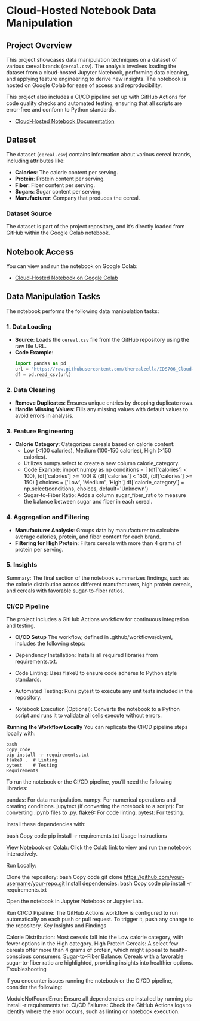 # Cloud-Hosted Notebook Data Manipulation

## Project Overview
This project showcases data manipulation techniques on a dataset of various cereal brands (`cereal.csv`). The analysis involves loading the dataset from a cloud-hosted Jupyter Notebook, performing data cleaning, and applying feature engineering to derive new insights. The notebook is hosted on Google Colab for ease of access and reproducibility.

This project also includes a CI/CD pipeline set up with GitHub Actions for code quality checks and automated testing, ensuring that all scripts are error-free and conform to Python standards.

- [Cloud-Hosted Notebook Documentation](https://github.com/therealzella/IDS706_Cloud-Hosted_Notebook_Data_Manipulation/blob/main/Documentation_For_Notebook.pdf)

## Dataset
The dataset (`cereal.csv`) contains information about various cereal brands, including attributes like:
- **Calories**: The calorie content per serving.
- **Protein**: Protein content per serving.
- **Fiber**: Fiber content per serving.
- **Sugars**: Sugar content per serving.
- **Manufacturer**: Company that produces the cereal.

### Dataset Source
The dataset is part of the project repository, and it’s directly loaded from GitHub within the Google Colab notebook.

## Notebook Access
You can view and run the notebook on Google Colab:
- [Cloud-Hosted Notebook on Google Colab](https://colab.research.google.com/drive/1ra8Ig0mdAQJ2HZeTVXzqt7cW9nlSYSnN?usp=sharing)

## Data Manipulation Tasks
The notebook performs the following data manipulation tasks:

### 1. Data Loading
- **Source**: Loads the `cereal.csv` file from the GitHub repository using the raw file URL.
- **Code Example**:
  ```python
  import pandas as pd
  url = 'https://raw.githubusercontent.com/therealzella/IDS706_Cloud-Hosted_Notebook_Data_Manipulation/main/cereal.csv'
  df = pd.read_csv(url)

### 2. Data Cleaning
- **Remove Duplicates**: Ensures unique entries by dropping duplicate rows.
- **Handle Missing Values**: Fills any missing values with default values to avoid errors in analysis.

### 3. Feature Engineering
- **Calorie Category**: Categorizes cereals based on calorie content:
  - Low (<100 calories), Medium (100-150 calories), High (>150 calories).
  - Utilizes numpy.select to create a new column calorie_category.
  - Code Example:
    import numpy as np
    conditions = [
        (df['calories'] < 100),
        (df['calories'] >= 100) & (df['calories'] < 150),
        (df['calories'] >= 150)
    ]
    choices = ['Low', 'Medium', 'High']
    df['calorie_category'] = np.select(conditions, choices, default='Unknown')
  - Sugar-to-Fiber Ratio: Adds a column sugar_fiber_ratio to measure the balance between sugar and fiber in each cereal.

### 4. Aggregation and Filtering
- **Manufacturer Analysis**: Groups data by manufacturer to calculate average calories, protein, and fiber content for each brand.
- **Filtering for High Protein**: Filters cereals with more than 4 grams of protein per serving.

### 5. Insights
Summary: The final section of the notebook summarizes findings, such as the calorie distribution across different manufacturers, high protein cereals, and cereals with favorable sugar-to-fiber ratios.

### CI/CD Pipeline

The project includes a GitHub Actions workflow for continuous integration and testing.

- **CI/CD Setup**
The workflow, defined in .github/workflows/ci.yml, includes the following steps:

- Dependency Installation: Installs all required libraries from requirements.txt.
- Code Linting: Uses flake8 to ensure code adheres to Python style standards.
- Automated Testing: Runs pytest to execute any unit tests included in the repository.
- Notebook Execution (Optional): Converts the notebook to a Python script and runs it to validate all cells execute without errors.

**Running the Workflow Locally**
You can replicate the CI/CD pipeline steps locally with:

```
bash
Copy code
pip install -r requirements.txt
flake8 .  # Linting
pytest    # Testing
Requirements
```

To run the notebook or the CI/CD pipeline, you’ll need the following libraries:

pandas: For data manipulation.
numpy: For numerical operations and creating conditions.
jupytext (if converting the notebook to a script): For converting .ipynb files to .py.
flake8: For code linting.
pytest: For testing.

Install these dependencies with:

bash
Copy code
pip install -r requirements.txt
Usage Instructions

View Notebook on Colab: Click the Colab link to view and run the notebook interactively.

Run Locally:

Clone the repository:
bash
Copy code
git clone https://github.com/your-username/your-repo.git
Install dependencies:
bash
Copy code
pip install -r requirements.txt

Open the notebook in Jupyter Notebook or JupyterLab.

Run CI/CD Pipeline: The GitHub Actions workflow is configured to run automatically on each push or pull request. To trigger it, push any change to the repository.
Key Insights and Findings

Calorie Distribution: Most cereals fall into the Low calorie category, with fewer options in the High category.
High Protein Cereals: A select few cereals offer more than 4 grams of protein, which might appeal to health-conscious consumers.
Sugar-to-Fiber Balance: Cereals with a favorable sugar-to-fiber ratio are highlighted, providing insights into healthier options.
Troubleshooting

If you encounter issues running the notebook or the CI/CD pipeline, consider the following:

ModuleNotFoundError: Ensure all dependencies are installed by running pip install -r requirements.txt.
CI/CD Failures: Check the GitHub Actions logs to identify where the error occurs, such as linting or notebook execution.
